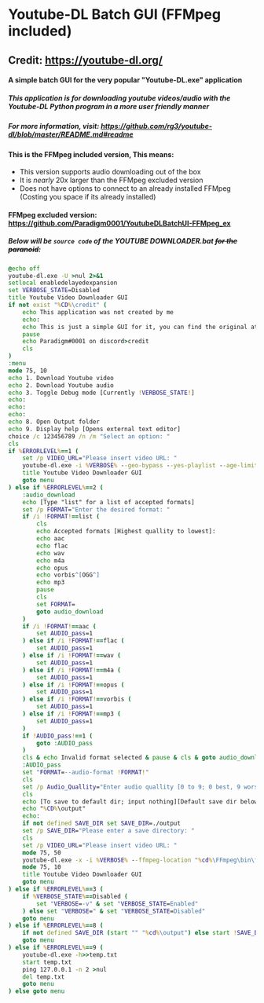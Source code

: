 # **Youtube-DL Batch GUI (FFMpeg included)**
## Credit: https://youtube-dl.org/
#### A simple batch GUI for the very popular "Youtube-DL.exe" application
##### This application is for downloading youtube videos/audio with the Youtube-DL Python program in a more user friendly manner
##### For more information, visit: https://github.com/rg3/youtube-dl/blob/master/README.md#readme
#### This is the FFMpeg included version, This means:
- This version supports audio downloading out of the box
- It is *nearly* 20x larger than the FFMpeg excluded version
- Does not have options to connect to an already installed FFMpeg (Costing you space if its already installed)
#### FFMpeg excluded version: https://github.com/Paradigm0001/YoutubeDLBatchUI-FFMpeg_ex

##### Below will be ```source code``` of the YOUTUBE DOWNLOADER.bat ~~for the paranoid~~:
```bat
@echo off
youtube-dl.exe -U >nul 2>&1
setlocal enabledelayedexpansion
set VERBOSE_STATE=Disabled
title Youtube Video Downloader GUI
if not exist "%CD%\credit" (
	echo This application was not created by me
	echo:
	echo This is just a simple GUI for it, you can find the original at: https://youtube-dl.org/
	pause
	echo Paradigm#0001 on discord>credit
	cls
)
:menu
mode 75, 10
echo 1. Download Youtube video
echo 2. Download Youtube audio
echo 3. Toggle Debug mode [Currently !VERBOSE_STATE!]       
echo:                                                                                                     
echo:
echo:
echo 8. Open Output folder
echo 9. Display help [Opens external text editor]
choice /c 123456789 /n /m "Select an option: "
cls
if %ERRORLEVEL%==1 (
	set /p VIDEO_URL="Please insert video URL: "
	youtube-dl.exe -i %VERBOSE% --geo-bypass --yes-playlist --age-limit 25 --console-title !VIDEO_URL!
	title Youtube Video Downloader GUI
	goto menu
) else if %ERRORLEVEL%==2 (
    :audio_download
    echo [Type "list" for a list of accepted formats]
    set /p FORMAT="Enter the desired format: "
    if /i !FORMAT!==list (
    	cls
    	echo Accepted formats [Highest quallity to lowest]:
    	echo aac
    	echo flac
    	echo wav
    	echo m4a
    	echo opus
    	echo vorbis^[OGG^]
    	echo mp3
    	pause
    	cls
    	set FORMAT=
    	goto audio_download
    )
    if /i !FORMAT!==aac (
    	set AUDIO_pass=1
    ) else if /i !FORMAT!==flac (
    	set AUDIO_pass=1
    ) else if /i !FORMAT!==wav (
    	set AUDIO_pass=1
    ) else if /i !FORMAT!==m4a (
    	set AUDIO_pass=1
    ) else if /i !FORMAT!==opus (
    	set AUDIO_pass=1
    ) else if /i !FORMAT!==vorbis (
    	set AUDIO_pass=1
    ) else if /i !FORMAT!==mp3 (
    	set AUDIO_pass=1
    )
    if !AUDIO_pass!==1 (
    	goto :AUDIO_pass
    )
    cls & echo Invalid format selected & pause & cls & goto audio_download
    :AUDIO_pass
    set "FORMAT=--audio-format !FORMAT!"
    cls
    set /p Audio_Quallity="Enter audio quallity [0 to 9; 0 best, 9 worse]: "
    cls
    echo [To save to default dir; input nothing][Default save dir below:]
    echo "%CD%\output"
    echo:
    if not defined SAVE_DIR set SAVE_DIR=./output
    set /p SAVE_DIR="Please enter a save directory: "    
    cls
    set /p VIDEO_URL="Please insert video URL: "
    mode 75, 50
    youtube-dl.exe -x -i %VERBOSE% --ffmpeg-location "%cd%\FFmpeg\bin\ffmpeg.exe" !FORMAT! --audio-quality !Audio_Quallity! -o "!SAVE_DIR!/%%(title)s-%%(id)s.%%(ext)s" --ignore-config --geo-bypass --yes-playlist --age-limit 25 --console-title !VIDEO_URL!
    mode 75, 10
    title Youtube Video Downloader GUI          
    goto menu
) else if %ERRORLEVEL%==3 (
	if %VERBOSE_STATE%==Disabled (
		set "VERBOSE=-v" & set "VERBOSE_STATE=Enabled"
	) else set "VERBOSE=" & set "VERBOSE_STATE=Disabled"
	goto menu
) else if %ERRORLEVEL%==8 (
    if not defined SAVE_DIR (start "" "%cd%\output") else start !SAVE_DIR!
    goto menu
) else if %ERRORLEVEL%==9 (
	youtube-dl.exe -h>>temp.txt
	start temp.txt
	ping 127.0.0.1 -n 2 >nul
	del temp.txt
	goto menu
) else goto menu
```
